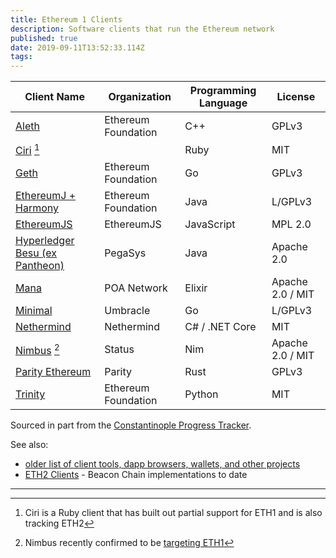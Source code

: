 ```yaml
---
title: Ethereum 1 Clients
description: Software clients that run the Ethereum network
published: true
date: 2019-09-11T13:52:33.114Z
tags: 
---
```


|Client Name|Organization|Programming Language|License|
|---|---|---|---|
|[Aleth](https://github.com/ethereum/aleth)|Ethereum Foundation|C++|GPLv3|
|[Ciri](https://github.com/ciri-ethereum/ciri) [^cirieth1]||Ruby|MIT|
|[Geth](https://github.com/ethereum/go-ethereum)|Ethereum Foundation|Go|GPLv3|
|[EthereumJ + Harmony](https://github.com/ethereum/ethereumj)|Ethereum Foundation|Java|L/GPLv3|
|[EthereumJS](https://ethereumjs.github.io/)|EthereumJS|JavaScript|MPL 2.0|
|[Hyperledger Besu (ex Pantheon)](https://github.com/PegaSysEng/pantheon/)|PegaSys|Java|Apache 2.0|
|[Mana](https://github.com/mana-ethereum/mana)|POA Network|Elixir|Apache 2.0 / MIT|
|[Minimal](https://github.com/umbracle/minimal) |Umbracle|Go|L/GPLv3|
|[Nethermind](https://github.com/tkstanczak/nethermind)|Nethermind|C# / .NET Core|MIT|
|[Nimbus](https://github.com/status-im/nimbus) [^nimbuseth1]|Status|Nim|Apache 2.0 / MIT|
|[Parity Ethereum](https://github.com/paritytech/parity-ethereum)|Parity|Rust|GPLv3|
|[Trinity](https://trinity.ethereum.org/)|Ethereum Foundation|Python|MIT|

Sourced in part from the [Constantinople Progress Tracker](https://github.com/ethereum/pm/wiki/Constantinople-Progress-Tracker).

See also:
* [older list of client tools, dapp browsers, wallets, and other projects](/clients/clients-tools-dapp-browsers-wallets-and-other-projects.md)
* [ETH2 Clients](/eth2/clients) - Beacon Chain implementations to date

---

[^nimbuseth1]: Nimbus recently confirmed to be [targeting ETH1](https://github.com/status-im/nimbus/pull/263)

[^cirieth1]: Ciri is a Ruby client that has built out partial support for ETH1 and is also tracking ETH2